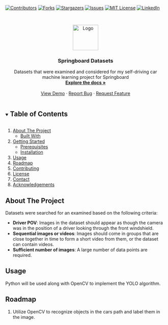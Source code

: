 
<!--
*** Thanks for checking out the Best-README-Template. If you have a suggestion
*** that would make this better, please fork the repo and create a pull request
*** or simply open an issue with the tag "enhancement".
*** Thanks again! Now go create something AMAZING! :D
***
***
***
*** To avoid retyping too much info. Do a search and replace for the following:
*** github_username, repo_name, twitter_handle, email, project_title, project_description
-->



<!-- PROJECT SHIELDS -->
<!--
*** I'm using markdown "reference style" links for readability.
*** Reference links are enclosed in brackets [ ] instead of parentheses ( ).
*** See the bottom of this document for the declaration of the reference variables
*** for contributors-url, forks-url, etc. This is an optional, concise syntax you may use.
*** https://www.markdownguide.org/basic-syntax/#reference-style-links
-->
[![Contributors][contributors-shield]][contributors-url]
[![Forks][forks-shield]][forks-url]
[![Stargazers][stars-shield]][stars-url]
[![Issues][issues-shield]][issues-url]
[![MIT License][license-shield]][license-url]
[![LinkedIn][linkedin-shield]][linkedin-url]



<!-- PROJECT LOGO -->
<br />
<p align="center">
  <a href="https://github.com/github_username/repo_name">
    <img src="https://s.yimg.com/ny/api/res/1.2/VYJBEfj7nH_v_aiiAF.bXQ--/YXBwaWQ9aGlnaGxhbmRlcjt3PTY0MDtoPTQwMy4xNDk2MDYyOTkyMTI2/https://s.yimg.com/uu/api/res/1.2/HZbmUIcCjrcCxq62lVVttA--~B/aD00MDA7dz02MzU7YXBwaWQ9eXRhY2h5b24-/https://media.zenfs.com/en-us/zacks.com/8ff9d53ba5c65f65ebe8ef76187fb586" alt="Logo" width="80" height="80">
  </a>

  <h3 align="center">Springboard Datasets</h3>

  <p align="center">
    Datasets that were examined and considered for my self-driving car machine learning project for Springboard
    <br />
    <a href="https://github.com/sparkzy/Springboard-Datasets"><strong>Explore the docs »</strong></a>
    <br />
    <br />
    <a href="https://github.com/sparkzy/Springboard-Datasets">View Demo</a>
    ·
    <a href="https://github.com/sparkzy/Springboard-Datasets/issues">Report Bug</a>
    ·
    <a href="https://github.com/sparkzy/Springboard-Datasets/issues">Request Feature</a>
  </p>
</p>



<!-- TABLE OF CONTENTS -->
<details open="open">
  <summary><h2 style="display: inline-block">Table of Contents</h2></summary>
  <ol>
    <li>
      <a href="#about-the-project">About The Project</a>
      <ul>
        <li><a href="#built-with">Built With</a></li>
      </ul>
    </li>
    <li>
      <a href="#getting-started">Getting Started</a>
      <ul>
        <li><a href="#prerequisites">Prerequisites</a></li>
        <li><a href="#installation">Installation</a></li>
      </ul>
    </li>
    <li><a href="#usage">Usage</a></li>
    <li><a href="#roadmap">Roadmap</a></li>
    <li><a href="#contributing">Contributing</a></li>
    <li><a href="#license">License</a></li>
    <li><a href="#contact">Contact</a></li>
    <li><a href="#acknowledgements">Acknowledgements</a></li>
  </ol>
</details>



<!-- ABOUT THE PROJECT -->
## About The Project

<!-- [![Product Name Screen Shot][product-screenshot]](https://example.com) -->

<!-- Here's a blank template to get started:
**To avoid retyping too much info. Do a search and replace with your text editor for the following:**
`sparkzy`, `Springboard-Datasets`, <!--`twitter_handle`, `email`, `project_title`, `project_description` -->
Datasets were searched for an examined based on the following criteria:
* **Driver POV**: Images in the dataset should appear as though the camera was in the position of a driver looking through the front windshield. 
* **Sequential images or videos**: Images should come in groups that are close together in time to form a short video from them, or the dataset can contain videos.
* **Sufficient number of images**: A large number of data points are required.
<!-- ### Built With

* []()
* []()
* []() -->



<!-- GETTING STARTED -->
<!-- ## Getting Started

To get a local copy up and running follow these simple steps.

### Prerequisites

This is an example of how to list things you need to use the software and how to install them.
* npm
  ```sh
  npm install npm@latest -g
  ```

### Installation

1. Clone the repo
   ```sh
   git clone https://github.com/github_username/repo_name.git
   ```
2. Install NPM packages
   ```sh
   npm install
   ``` -->



<!-- USAGE EXAMPLES -->
## Usage

Python will be used along with OpenCV to implement the YOLO algorithm.

<!-- _For more examples, please refer to the [Documentation](https://example.com)_ -->



<!-- ROADMAP -->
## Roadmap
1. Utilize OpenCV to recognize objects in the cars path and label them in the image.
<!-- See the [open issues](https://github.com/github_username/repo_name/issues) for a list of proposed features (and known issues). -->



<!-- CONTRIBUTING -->
<!-- ## Contributing

Contributions are what make the open source community such an amazing place to be learn, inspire, and create. Any contributions you make are **greatly appreciated**.

1. Fork the Project
2. Create your Feature Branch (`git checkout -b feature/AmazingFeature`)
3. Commit your Changes (`git commit -m 'Add some AmazingFeature'`)
4. Push to the Branch (`git push origin feature/AmazingFeature`)
5. Open a Pull Request -->



<!-- LICENSE -->
<!-- ## License

Distributed under the MIT License. See `LICENSE` for more information. -->



<!-- CONTACT -->
<!-- ## Contact

Your Name - [@twitter_handle](https://twitter.com/twitter_handle) - email

Project Link: [https://github.com/github_username/repo_name](https://github.com/github_username/repo_name) -->



<!-- ACKNOWLEDGEMENTS -->
<!-- ## Acknowledgements

* []()
* []()
* []() -->





<!-- MARKDOWN LINKS & IMAGES -->
<!-- https://www.markdownguide.org/basic-syntax/#reference-style-links -->
[contributors-shield]: https://img.shields.io/github/contributors/github_username/repo.svg?style=for-the-badge
[contributors-url]: https://github.com/github_username/repo/graphs/contributors
[forks-shield]: https://img.shields.io/github/forks/github_username/repo.svg?style=for-the-badge
[forks-url]: https://github.com/github_username/repo/network/members
[stars-shield]: https://img.shields.io/github/stars/github_username/repo.svg?style=for-the-badge
[stars-url]: https://github.com/github_username/repo/stargazers
[issues-shield]: https://img.shields.io/github/issues/github_username/repo.svg?style=for-the-badge
[issues-url]: https://github.com/github_username/repo/issues
[license-shield]: https://img.shields.io/github/license/github_username/repo.svg?style=for-the-badge
[license-url]: https://github.com/github_username/repo/blob/master/LICENSE.txt
[linkedin-shield]: https://img.shields.io/badge/-LinkedIn-black.svg?style=for-the-badge&logo=linkedin&colorB=555
[linkedin-url]: https://www.linkedin.com/in/robert-mcgetrick-1b0757121/
